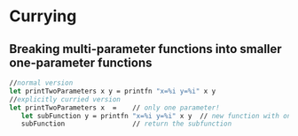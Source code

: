 # Currying
## Breaking multi-parameter functions into smaller one-parameter functions

```fsharp
//normal version
let printTwoParameters x y = printfn "x=%i y=%i" x y
//explicitly curried version
let printTwoParameters x  =    // only one parameter!
   let subFunction y = printfn "x=%i y=%i" x y  // new function with one param
   subFunction                 // return the subfunction
```

